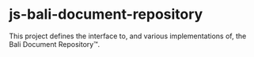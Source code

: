 # js-bali-document-repository
This project defines the interface to, and various implementations of, the Bali Document Repository™.
